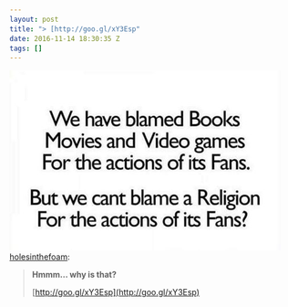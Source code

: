 ```yaml
---
layout: post
title: "> [http://goo.gl/xY3Esp"
date: 2016-11-14 18:30:35 Z
tags: []
---
```

![](/media/2016/11/153179735547.jpg)
[holesinthefoam](http://holesinthefoam.tumblr.com/post/143174779230/hmmm-why-is-that-httpgooglxy3esp):

> **Hmmm… why is that?**
> 
> [http://goo.gl/xY3Esp](http://goo.gl/xY3Esp)
